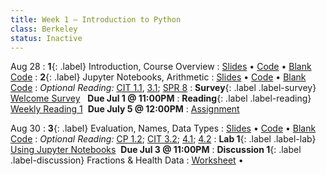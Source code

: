 ```yaml
---
title: Week 1 — Introduction to Python
class: Berkeley
status: Inactive
---
```


Aug 28
: **1**{: .label} Introduction, Course Overview
  : [Slides](https://docs.google.com/presentation/d/1i6bZwfjf8sHiXVmoHDwHbma857xuc2XUvClikDKe0qM/edit?usp=sharing) &#8226; [Code](https://datahub.berkeley.edu/hub/user-redirect/git-pull?repo=https%3A%2F%2Fgithub.com%2Fdata-6-berkeley%2Fmaterials-su24&urlpath=tree%2Fmaterials-su24%2Flectures%2Flec01%2Flec01.ipynb&branch=main) &#8226; [Blank Code](https://datahub.berkeley.edu/hub/user-redirect/git-pull?repo=https%3A%2F%2Fgithub.com%2Fdata-6-berkeley%2Fmaterials-su24&urlpath=tree%2Fmaterials-su24%2Flectures%2Flec01%2Flec01-blank.ipynb&branch=main)
: **2**{: .label} Jupyter Notebooks, Arithmetic
  : [Slides](https://docs.google.com/presentation/d/1FtZq1so09ONVyxUMjatcMOybYFqwqKXBfxjaA2WHvxg/edit?usp=sharing) &#8226; [Code](https://datahub.berkeley.edu/hub/user-redirect/git-pull?repo=https%3A%2F%2Fgithub.com%2Fdata-6-berkeley%2Fmaterials-su24&urlpath=tree%2Fmaterials-su24%2Flectures%2Flec02%2Flec02.ipynb&branch=main) &#8226; [Blank Code](https://datahub.berkeley.edu/hub/user-redirect/git-pull?repo=https%3A%2F%2Fgithub.com%2Fdata-6-berkeley%2Fmaterials-su24&urlpath=tree%2Fmaterials-su24%2Flectures%2Flec02%2Flec02-blank.ipynb&branch=main)
: *Optional Reading:* [CIT 1.1](https://inferentialthinking.com/chapters/01/1/intro.html), [3.1](https://inferentialthinking.com/chapters/03/1/Expressions.html); [SPR 8](https://cs.stanford.edu/people/nick/py/python-math.html)
: **Survey**{: .label .label-survey} [Welcome Survey](https://forms.gle/xnsdLifJwTCU19kw9) &nbsp; **Due Jul 1 @ 11:00PM**
: **Reading**{: .label .label-reading} [Weekly Reading 1](https://bcourses.berkeley.edu/courses/1535590/files) &nbsp;**Due July 5 @ 12:00PM**
  : [Assignment](https://docs.google.com/document/d/16cbsVKO6sFQrD_vptXmVLDqsl2m-3CnCgugjGdxL4RU/edit?usp=sharing) &nbsp;


Aug 30
: **3**{: .label} Evaluation, Names, Data Types
  : [Slides](https://docs.google.com/presentation/d/1scmm3luXsy8EcIsV6E36ovDm2TEerRL2J-VMCKOE7JY/edit?usp=sharing) &#8226; [Code](https://datahub.berkeley.edu/hub/user-redirect/git-pull?repo=https%3A%2F%2Fgithub.com%2Fdata-6-berkeley%2Fmaterials-su24&urlpath=tree%2Fmaterials-su24%2Flectures%2Flec03%2Flec03.ipynb&branch=main) &#8226; [Blank Code](https://datahub.berkeley.edu/hub/user-redirect/git-pull?repo=https%3A%2F%2Fgithub.com%2Fdata-6-berkeley%2Fmaterials-su24&urlpath=tree%2Fmaterials-su24%2Flectures%2Flec03%2Flec03-blank.ipynb&branch=main)
: *Optional Reading:* [CP 1.2](https://www.composingprograms.com/pages/12-elements-of-programming.html); [CIT 3.2](https://inferentialthinking.com/chapters/03/2/Names.html); [4.1](https://www.inferentialthinking.com/chapters/04/1/Numbers.html); [4.2](https://inferentialthinking.com/chapters/04/2/Strings.html)
: **Lab 1**{: .label .label-lab} [Using Jupyter Notebooks](https://datahub.berkeley.edu/hub/user-redirect/git-pull?repo=https%3A%2F%2Fgithub.com%2Fdata-6-berkeley%2Fmaterials-su24&urlpath=tree%2Fmaterials-su24%2F%2Flab%2Flab01%2Flab01.ipynb&branch=main) &nbsp;**Due Jul 3 @ 11:00PM**
: **Discussion 1**{: .label .label-discussion} Fractions & Health Data
  : [Worksheet](./assignments/disc01.pdf) &#8226; 
  <!--[Solutions](./assignments/disc01-sols.pdf) -->
